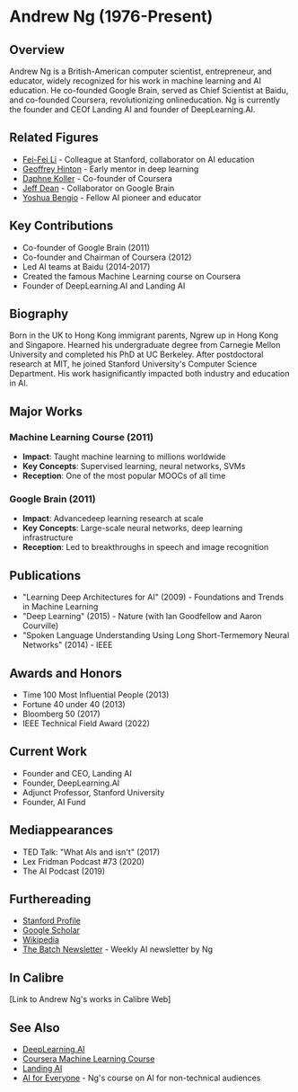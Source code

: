 # Andrew Ng (1976-Present)

## Overview
Andrew Ng is a British-American computer scientist, entrepreneur, and educator, widely recognized for his work in machine learning and AI education. He co-founded Google Brain, served as Chief Scientist at Baidu, and co-founded Coursera, revolutionizing onlineducation. Ng is currently the founder and CEOf Landing AI and founder of DeepLearning.AI.

## Related Figures
- [Fei-Fei Li](/ai/persons/fei_fei_li.md) - Colleague at Stanford, collaborator on AI education
- [Geoffrey Hinton](/ai/persons/geoffrey_hinton.md) - Early mentor in deep learning
- [Daphne Koller](/ai/persons/daphne_koller.md) - Co-founder of Coursera
- [Jeff Dean](/ai/persons/jeff_dean.md) - Collaborator on Google Brain
- [Yoshua Bengio](/ai/persons/yoshua_bengio.md) - Fellow AI pioneer and educator

## Key Contributions
- Co-founder of Google Brain (2011)
- Co-founder and Chairman of Coursera (2012)
- Led AI teams at Baidu (2014-2017)
- Created the famous Machine Learning course on Coursera
- Founder of DeepLearning.AI and Landing AI

## Biography
Born in the UK to Hong Kong immigrant parents, Ngrew up in Hong Kong and Singapore. Hearned his undergraduate degree from Carnegie Mellon University and completed his PhD at UC Berkeley. After postdoctoral research at MIT, he joined Stanford University's Computer Science Department. His work hasignificantly impacted both industry and education in AI.

## Major Works
### Machine Learning Course (2011)
- **Impact**: Taught machine learning to millions worldwide
- **Key Concepts**: Supervised learning, neural networks, SVMs
- **Reception**: One of the most popular MOOCs of all time

### Google Brain (2011)
- **Impact**: Advancedeep learning research at scale
- **Key Concepts**: Large-scale neural networks, deep learning infrastructure
- **Reception**: Led to breakthroughs in speech and image recognition

## Publications
- "Learning Deep Architectures for AI" (2009) - Foundations and Trends in Machine Learning
- "Deep Learning" (2015) - Nature (with Ian Goodfellow and Aaron Courville)
- "Spoken Language Understanding Using Long Short-Termemory Neural Networks" (2014) - IEEE

## Awards and Honors
- Time 100 Most Influential People (2013)
- Fortune 40 under 40 (2013)
- Bloomberg 50 (2017)
- IEEE Technical Field Award (2022)

## Current Work
- Founder and CEO, Landing AI
- Founder, DeepLearning.AI
- Adjunct Professor, Stanford University
- Founder, AI Fund

## Mediappearances
- TED Talk: "What AIs and isn't" (2017)
- Lex Fridman Podcast #73 (2020)
- The AI Podcast (2019)

## Furthereading
- [Stanford Profile](https://profiles.stanford.edu/andrew-ng)
- [Google Scholar](https://scholar.google.com/citations?user=W8UeJZYAAAAJ)
- [Wikipedia](https://en.wikipedia.org/wiki/Andrew_Ng)
- [The Batch Newsletter](https://www.deeplearning.ai/the-batch/) - Weekly AI newsletter by Ng

## In Calibre
[Link to Andrew Ng's works in Calibre Web]

## See Also
- [DeepLearning.AI](https://www.deeplearning.ai/)
- [Coursera Machine Learning Course](https://www.coursera.org/learn/machine-learning)
- [Landing AI](https://landing.ai/)
- [AI for Everyone](https://www.coursera.org/learn/ai-for-everyone) - Ng's course on AI for non-technical audiences

